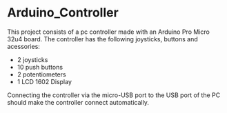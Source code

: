 # Arduino_Controller

This project consists of a pc controller made with an Arduino Pro Micro 32u4 board.
The controller has the following joysticks, buttons and acessories:
- 2 joysticks
- 10 push buttons
- 2 potentiometers
- 1 LCD 1602 Display

Connecting the controller via the micro-USB port to the USB port of the PC should make the controller connect automatically.
